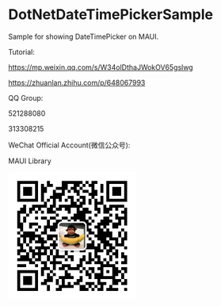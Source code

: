 # DotNetDateTimePickerSample
Sample for showing DateTimePicker on MAUI.

Tutorial:

https://mp.weixin.qq.com/s/W34olDthaJWokOV65gslwg

https://zhuanlan.zhihu.com/p/648067993

QQ Group:

521288080

313308215

WeChat Official Account(微信公众号):

MAUI Library

<img src="https://github.com/jingliancui/DotNetDateTimePickerSample/blob/main/Images/wechatqrcode.jpg?raw=true"/>
